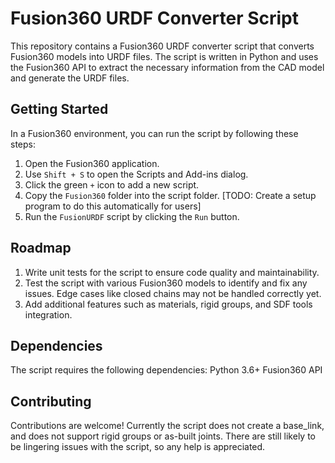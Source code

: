 # Fusion360 URDF Converter Script

This repository contains a Fusion360 URDF converter script that converts Fusion360 models into URDF files. The script is written in Python and uses the Fusion360 API to extract the necessary information from the CAD model and generate the URDF files.

## Getting Started
In a Fusion360 environment, you can run the script by following these steps:

1. Open the Fusion360 application.
2. Use `Shift + S` to open the Scripts and Add-ins dialog.
3. Click the green `+` icon to add a new script.
4. Copy the `Fusion360` folder into the script folder. [TODO: Create a setup program to do this automatically for users]
5. Run the `FusionURDF` script by clicking the `Run` button.

## Roadmap
1. Write unit tests for the script to ensure code quality and maintainability.
2. Test the script with various Fusion360 models to identify and fix any issues. 
   Edge cases like closed chains may not be handled correctly yet.
3. Add additional features such as materials, rigid groups, and SDF tools integration.

## Dependencies
The script requires the following dependencies:
Python 3.6+
Fusion360 API

## Contributing
Contributions are welcome! Currently the script does not create a base_link, and does not support rigid groups or as-built joints. There are still likely to be lingering issues with the script, so any help is appreciated.
